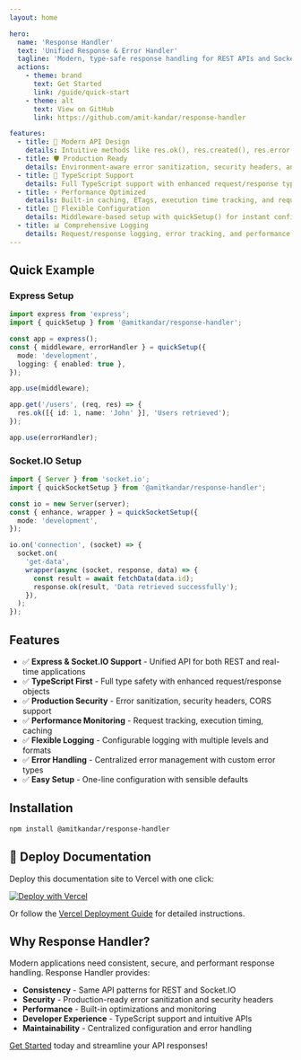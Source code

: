 ```yaml
---
layout: home

hero:
  name: 'Response Handler'
  text: 'Unified Response & Error Handler'
  tagline: 'Modern, type-safe response handling for REST APIs and Socket.IO with comprehensive logging and error management'
  actions:
    - theme: brand
      text: Get Started
      link: /guide/quick-start
    - theme: alt
      text: View on GitHub
      link: https://github.com/amit-kandar/response-handler

features:
  - title: 🚀 Modern API Design
    details: Intuitive methods like res.ok(), res.created(), res.error() for Express and Socket.IO responses
  - title: 🛡️ Production Ready
    details: Environment-aware error sanitization, security headers, and comprehensive logging
  - title: 📝 TypeScript Support
    details: Full TypeScript support with enhanced request/response types
  - title: ⚡ Performance Optimized
    details: Built-in caching, ETags, execution time tracking, and request correlation
  - title: 🔧 Flexible Configuration
    details: Middleware-based setup with quickSetup() for instant configuration
  - title: 📊 Comprehensive Logging
    details: Request/response logging, error tracking, and performance monitoring
---
```


## Quick Example

### Express Setup

```typescript
import express from 'express';
import { quickSetup } from '@amitkandar/response-handler';

const app = express();
const { middleware, errorHandler } = quickSetup({
  mode: 'development',
  logging: { enabled: true },
});

app.use(middleware);

app.get('/users', (req, res) => {
  res.ok([{ id: 1, name: 'John' }], 'Users retrieved');
});

app.use(errorHandler);
```

### Socket.IO Setup

```typescript
import { Server } from 'socket.io';
import { quickSocketSetup } from '@amitkandar/response-handler';

const io = new Server(server);
const { enhance, wrapper } = quickSocketSetup({
  mode: 'development',
});

io.on('connection', (socket) => {
  socket.on(
    'get-data',
    wrapper(async (socket, response, data) => {
      const result = await fetchData(data.id);
      response.ok(result, 'Data retrieved successfully');
    }),
  );
});
```

## Features

- ✅ **Express & Socket.IO Support** - Unified API for both REST and real-time applications
- ✅ **TypeScript First** - Full type safety with enhanced request/response objects
- ✅ **Production Security** - Error sanitization, security headers, CORS support
- ✅ **Performance Monitoring** - Request tracking, execution timing, caching
- ✅ **Flexible Logging** - Configurable logging with multiple levels and formats
- ✅ **Error Handling** - Centralized error management with custom error types
- ✅ **Easy Setup** - One-line configuration with sensible defaults

## Installation

```bash
npm install @amitkandar/response-handler
```

## 🚀 Deploy Documentation

Deploy this documentation site to Vercel with one click:

[![Deploy with Vercel](https://vercel.com/button)](https://vercel.com/new/clone?repository-url=https://github.com/amit-kandar/response-handler)

Or follow the [Vercel Deployment Guide](./VERCEL_DEPLOYMENT.md) for detailed instructions.

## Why Response Handler?

Modern applications need consistent, secure, and performant response handling. Response Handler provides:

- **Consistency** - Same API patterns for REST and Socket.IO
- **Security** - Production-ready error sanitization and security headers
- **Performance** - Built-in optimizations and monitoring
- **Developer Experience** - TypeScript support and intuitive APIs
- **Maintainability** - Centralized configuration and error handling

[Get Started](/guide/quick-start) today and streamline your API responses!
